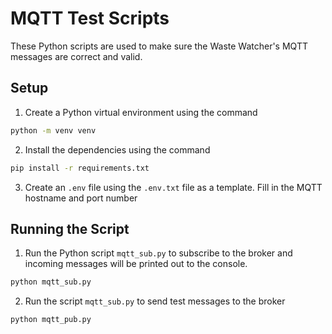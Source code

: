 # MQTT Test Scripts

These Python scripts are used to make sure the Waste Watcher's MQTT messages are correct and valid.

## Setup

1. Create a Python virtual environment using the command
```bash
python -m venv venv
```

2. Install the dependencies using the command
```bash
pip install -r requirements.txt
```

3. Create an ```.env``` file using the ```.env.txt``` file as a template. Fill in the MQTT hostname and port number

## Running the Script
1. Run the Python script ```mqtt_sub.py``` to subscribe to the broker and incoming messages will be printed out to the console.
```bash
python mqtt_sub.py
```

2. Run the script ```mqtt_sub.py``` to send test messages to the broker
```bash
python mqtt_pub.py
```
